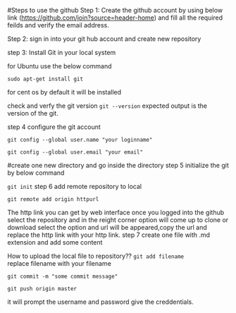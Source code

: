 
#Steps to use the github
Step 1:
Create the github account by using below link
(https://github.com/join?source=header-home) 
and fill all the required feilds and verify the email address.

Step 2: sign in into your git hub account and create new repository 

step 3: Install Git in your local system 

for Ubuntu use the below command	

```sudo apt-get install git```		

for cent os by default it will be installed		

check and verfy the git version
```git --version```
expected output is the version of the git.		

step 4 configure the git account		

```git config --global user.name "your loginname"```		

```git config --global user.email "your email"```		

#create one new directory and go inside the directory 
step 5 initialize the git by below command		

```git init```
step 6 add remote repository to local		

```git remote add origin httpurl```		
 
The http link you can get by web interface once you logged into the github select the repository and in the reight corner option will come up to clone or download select the option and url will be appeared,copy the url and replace the http link with your http link.
step 7
 create one file with .md extension and add some content

How to upload the local file to repository??
```git add filename``` 		
replace filename with your filename		

```git commit -m "some commit message"```		

```git push origin master```		

it will prompt the username and password give the creddentials.

